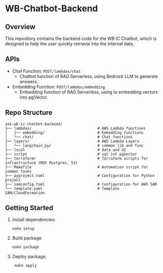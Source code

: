 # WB-Chatbot-Backend

## Overview

This repository contains the backend code for the WB IC Chatbot, which is designed to help the user quickly retrieval into the internal data.

## APIs

- Chat Function: `POST/lambdas/chat`
    - Chatbot function of RAG Serverless, using Bedrock LLM to generate answers.
- Embedding Function: `POST/lambdas/embedding`
    - Embedding function of RAG Serverless, using to embedding vectors into pgVector.
## Repo Structure

```plaintext
ask-wb-ic-chatbot-backend/
├── lambdas/                              # AWS Lambda functions
│   ├── embedding/                        # Embedding functions
│   └── chat/                             # Chat functions
├── layers/                               # AWS Lambda Layers
│   └── langchain_py/                     # common lib and func
├── local                                 # data and UI
├── script                                # sql int pgVector
├── terraform/                            # Terraform scripts for infrastructure (RDS Postgres, S3)
├── Makefile                              # Automation script for common tasks
├── pyproject.toml                        # Configuration for Python project
├── samconfig.toml                        # Configuration for AWS SAM
└── template.yaml                         # Template SAM/CloudFormation
```

## Getting Started

1. Install dependencies:
   ```bash
   make setup
   ```
2. Build package:
   ```bash
   make package
   ```
3. Deploy package:
   ```bash
    make apply
    ```
